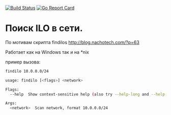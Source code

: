 ﻿[![Build Status](https://drone.io/github.com/hdhog/findilo/status.png)](https://drone.io/github.com/hdhog/findilo/latest)
[![Go Report Card](https://goreportcard.com/badge/github.com/hdhog/findilo)](https://goreportcard.com/report/github.com/hdhog/findilo)

# Поиск ILO в сети.
По мотивам скрипта findilos http://blog.nachotech.com/?p=63

Работает как на Windows так и на *nix

пример вызова:
```bash
findilo 10.0.0.0/24
```
```bash
usage: findilo [<flags>] <network>

Flags:
  --help  Show context-sensitive help (also try --help-long and --help-man).

Args:
  <network>  Scan network, format 10.0.0.0/24
```
